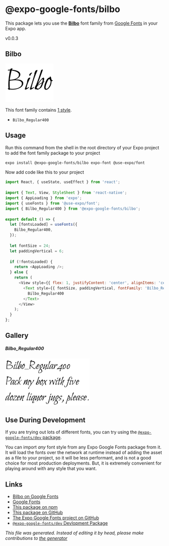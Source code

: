 # @expo-google-fonts/bilbo

This package lets you use the [**Bilbo**](https://fonts.google.com/specimen/Bilbo) font family from [Google Fonts](https://fonts.google.com/) in your Expo app.

v0.0.3

## Bilbo

![Bilbo](./font-family.png)

This font family contains [1 style](#gallery).

- `Bilbo_Regular400`

## Usage

Run this command from the shell in the root directory of your Expo project to add the font family package to your project
```sh
expo install @expo-google-fonts/bilbo expo-font @use-expo/font
```

Now add code like this to your project
```js
import React, { useState, useEffect } from 'react';

import { Text, View, StyleSheet } from 'react-native';
import { AppLoading } from 'expo';
import { useFonts } from '@use-expo/font';
import { Bilbo_Regular400 } from '@expo-google-fonts/bilbo';

export default () => {
  let [fontsLoaded] = useFonts({
    Bilbo_Regular400,
  });

  let fontSize = 24;
  let paddingVertical = 6;

  if (!fontsLoaded) {
    return <AppLoading />;
  } else {
    return (
      <View style={{ flex: 1, justifyContent: 'center', alignItems: 'center' }}>
        <Text style={{ fontSize, paddingVertical, fontFamily: 'Bilbo_Regular400' }}>
          Bilbo_Regular400
        </Text>
      </View>
    );
  }
};

```

## Gallery

##### Bilbo_Regular400
![Bilbo_Regular400](./55d2e6fb7257d5ade5d2419927eebf1f0c78ba65154b64d0cb737b6c8fa6a7df.ttf.png)


## Use During Development

If you are trying out lots of different fonts, you can try using the [`@expo-google-fonts/dev` package](https://www.npmjs.com/package/@expo-google-fonts/dev).

You can import *any* font style from any Expo Google Fonts package from it. It will load the fonts
over the network at runtime instead of adding the asset as a file to your project, so it will be 
less performant, and is not a good choice for most production deployments. But, it is extremely convenient
for playing around with any style that you want.

## Links

- [Bilbo on Google Fonts](https://fonts.google.com/specimen/Bilbo)
- [Google Fonts](https://fonts.google.com/)
- [This package on npm](https://www.npmjs.com/package/@expo-google-fonts/bilbo)
- [This package on GitHub](https://github.com/expo/google-fonts/tree/master/font-packages/bilbo)
- [The Expo Google Fonts project on GitHub](https://github.com/expo/google-fonts)
- [`@expo-google-fonts/dev` Devlopment Package](https://github.com/expo/google-fonts/tree/master/font-packages/dev)


*This file was generated. Instead of editing it by head, please make contributions to [the generator](https://github.com/expo/google-fonts/tree/master/packages/generator)*
